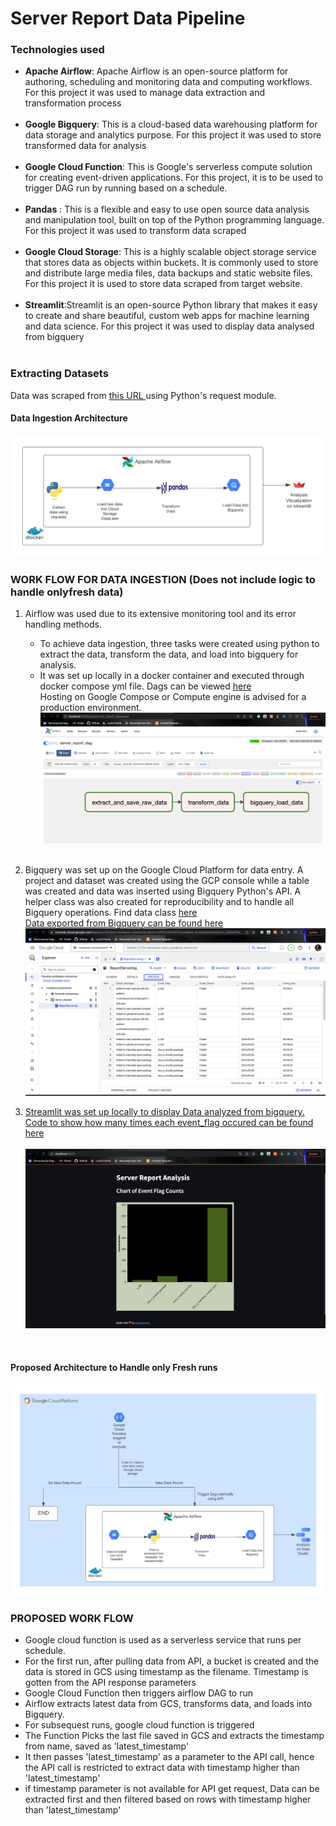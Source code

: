 # Server Report Data Pipeline

### Technologies used
- <b>Apache Airflow</b>: Apache Airflow is an open-source platform for authoring, scheduling and monitoring data and computing workflows. For this project it was used to manage data extraction and transformation process<br><br>
- <b>Google Bigquery</b>: This is a cloud-based data warehousing platform for data storage and analytics purpose. For this project it was used to store transformed data for analysis<br><br>
- <b>Google Cloud Function</b>: This is Google's serverless compute solution for creating event-driven applications. For this project, it is to be used to trigger DAG run by running based on a schedule.<br><br>
- <b>Pandas</b> : This is a flexible and easy to use open source data analysis and manipulation tool, built on top of the Python programming language. For this project it was used to transform data scraped<br><br>
- <b>Google Cloud Storage</b>: This is a highly scalable object storage service that stores data as objects within buckets. It is commonly used to store and distribute large media files, data backups and static website files. For this project it is used to store data scraped from target website. <br><br>
- <b>Streamlit</b>:Streamlit is an open-source Python library that makes it easy to create and share beautiful, custom web apps for machine learning and data science. For this project it was used to display data analysed from bigquery <br><br>



### Extracting  Datasets
Data was scraped from <a href="https://github.com/logpai/loghub/blob/master/Windows/Windows_2k.log">this URL </a> using Python's request module.

#### Data Ingestion Architecture
<img src="readme_images/ingestion-architecture.png">
<br>

### WORK FLOW FOR DATA INGESTION (Does not include logic to handle onlyfresh data)
1. Airflow was used due to its  extensive monitoring tool and its error handling methods.<br>
    - To achieve data ingestion, three tasks were created using python to extract the data, transform the data, and load into bigquery for analysis.
    - It was set up locally in a docker container and executed through docker compose yml file. Dags can be viewed <a href="https://github.com/priye-1/Server_report_data_pipeline/tree/master/dags">here </a> <br>Hosting on Google Compose or Compute engine is advised for a production environment.
<img src='readme_images/airflow-dag.png'><br><br>

2. Bigquery was set up on the Google Cloud Platform for data entry. A project and dataset was created using the GCP console while a table was created and data was inserted using Bigquery Python's API. A helper class was also created for reproducibility and to handle all Bigquery operations. Find data class <a href="https://github.com/priye-1/Server_report_data_pipeline/blob/master/dags/helpers/bigquery_helper.py">here<br>
Data exported from Bigquery can be found <a href="https://docs.google.com/spreadsheets/d/1H4FiiJb9ydCecGrk77mJxmU0Z5znKA45QOGmgJXxpYI/edit#gid=2097998581">here<br>
<img src='readme_images/bigquery.png'><br>


3. Streamlit was set up locally to display Data analyzed from bigquery. Code to show how many times each event_flag occured can be found <a href="https://github.com/priye-1/Server_report_data_pipeline/blob/master/query_analysis.py">here</a><br><br>
<img src='readme_images/streamlit.png'><br>
<br>


#### Proposed Architecture to Handle only Fresh runs
<img src="readme_images/fresh-data-architecture.png">
<br>


### PROPOSED WORK FLOW 
- Google cloud function is used as a serverless service that runs per schedule.
- For the first run, after pulling data from API, a bucket is created and the data is stored in GCS using timestamp as the filename. Timestamp is gotten from the API response parameters
- Google Cloud Function then triggers airflow DAG to run 
- Airflow extracts latest data from GCS, transforms data, and loads into Bigquery.
- For subsequest runs, google cloud function is triggered
- The Function Picks the last file saved in GCS and extracts the timestamp from name, saved as 'latest_timestamp'
- It then passes 'latest_timestamp' as a parameter to the API call, hence the API call is restricted to extract data with timestamp higher than 'latest_timestamp'
- if timestamp parameter is not available for API get request, Data can be extracted first and then filtered  based on rows with timestamp higher than 'latest_timestamp'
<br>


